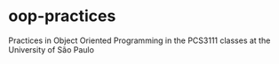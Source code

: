 # oop-practices

Practices in Object Oriented Programming in the PCS3111 classes at the University of São Paulo
